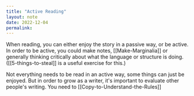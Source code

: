 ```yaml
---
title: "Active Reading"
layout: note
date: 2022-12-04
permalink:
---
```


When reading, you can either enjoy the story in a passive way, or be active. In order to be active, you could make notes, [[Make-Marginalia]] or generally thinking critically about what the language or structure is doing. ([[5-things-to-steal]] is a useful exercise for this.)

Not everything needs to be read in an active way, some things can just be enjoyed. But in order to grow as a writer, it's important to evaluate other people's writing. You need to [[Copy-to-Understand-the-Rules]]
